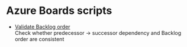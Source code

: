 # Azure Boards scripts

- [Validate Backlog order](scripts/validate_backlog_order.ps1)    
Check whether predecessor -> successor dependency and Backlog order are consistent